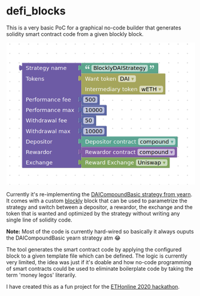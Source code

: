 # defi_blocks

This is a very basic PoC for a graphical no-code builder that generates solidity smart contract code from a given blockly block.

![alt text][block]

[block]: https://github.com/mariuspod/defi_blocks/raw/main/images/yearn_blockly.png "Yearn DAI Strategy blockly block"

Currently it's re-implementing the [DAICompoundBasic strategy from yearn](https://github.com/iearn-finance/yearn-starter-pack/blob/master/contracts/strategies/StrategyDAICompoundBasic.sol). It comes with a custom [blockly](https://developers.google.com/blockly) block that can be used to parametrize the strategy and switch between a depositor, a rewardor, the exchange and the token that is wanted and optimized by the strategy without writing any single line of solidity code.

**Note:** Most of the code is currently hard-wired so basically it always ouputs the DAICompoundBasic yearn strategy atm :joy:

The tool generates the smart contract code by applying the configured block to a given template file which can be defined.
The logic is currently very limited, the idea was just if it's doable and how no-code programming of smart contracts could be used to eliminate boilerplate code by taking the term 'money legos' literarily.

I have created this as a fun project for the [ETHonline 2020 hackathon](https://ethglobal.online/#hackathon).
